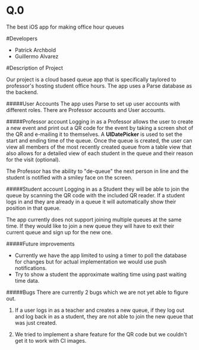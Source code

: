 # Q.0
The best iOS app for making office hour queues

#Developers

- Patrick Archbold
- Guillermo Alvarez

#Description of Project

Our project is a cloud based queue app that is specifically taylored to professor's hosting student office hours. The app uses a Parse database as the backend.

#####User Accounts
The app uses Parse to set up user accounts with different roles. There are Professor accounts and User accounts.

#####Professor account
Logging in as a Professor allows the user to create a new event and print out a QR code for the event by taking a screen shot of the QR and e-mailing it to themselves. A **UIDatePicker** is used to set the start and ending time of the queue. Once the queue is created, the user can view all members of the most recently created queue from a table view that also allows for a detailed view of each student in the queue and their reason for the visit (optional).

The Professor has the ability to "de-queue" the next person in line and the student is notified with a smiley face on the screen.

#####Student account 
Logging in as a Student they will be able to join the queue by scanning the QR code with the included QR reader. If a student logs in and they are already in a queue it will automatically show their position in that queue. 

The app currently does not support joining multiple queues at the same time. If they would like to join a new queue they will have to exit their current queue and sign up for the new one.

#####Future improvements
- Currently we have the app limited to using a timer to poll the database for changes but for actual implementation we would use push notifications.
- Try to show a student the approximate waiting time using past waiting time data.


#####Bugs
There are currently 2 bugs which we are not yet able to figure out.
1. If a user logs in as a teacher and creates a new queue, if they log out and log back in as a student, they are not able to join the new queue that was just created.

2. We tried to implement a share feature for the QR code but we couldn't get it to work with CI images.
